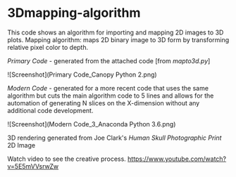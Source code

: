 # 3Dmapping-algorithm
This code shows an algorithm for importing and mapping 2D images to 3D plots. Mapping algorithm: maps 2D binary image to 3D form by transforming relative pixel color to depth. 

*Primary Code* - generated from the attached code [from *mapto3d.py*]

![Screenshot](Primary Code_Canopy Python 2.png)

*Modern Code* - generated for a more recent code that uses the same algorithm but cuts the main algorithm code to 5 lines
and allows for the automation of generating N slices on the X-dimension without any additional code development. 

![Screenshot](Modern Code_3_Anaconda Python 3.6.png)

3D rendering generated from Joe Clark's *Human Skull Photographic Print* 2D Image

Watch video to see the creative process.
https://www.youtube.com/watch?v=5E5mVVsrwZw
